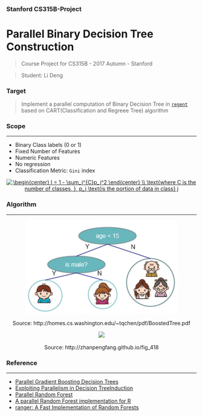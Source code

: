 ### Stanford CS315B-Project
# Parallel Binary Decision Tree Construction

> Course Project for CS315B - 2017 Autumn - Stanford

> Student: Li Deng 

### Target

> Implement a parallel computation of Binary Decision Tree in [`regent`](http://regent-lang.org/) based on CART(Classification and Regreee Tree) algorithm


### Scope
-----------------
- Binary Class labels (0 or 1)
- Fixed Number of Features
- Numeric Features
- No regression 
- Classification Metric: `Gini` index 

<div style="text-align: center">
<a href="https://www.codecogs.com/eqnedit.php?latex=\begin{center}&space;I&space;=&space;1&space;-&space;\sum_j^{C}p_j^2&space;\end{center}&space;\\&space;\text{where&space;C&space;is&space;the&space;number&space;of&space;classes,&space;},&space;p_j&space;\text{is&space;the&space;portion&space;of&space;data&space;in&space;class}&space;j" target="_blank"><img src="https://latex.codecogs.com/gif.latex?\begin{center}&space;I&space;=&space;1&space;-&space;\sum_j^{C}p_j^2&space;\end{center}&space;\\&space;\text{where&space;C&space;is&space;the&space;number&space;of&space;classes,&space;},&space;p_j&space;\text{is&space;the&space;portion&space;of&space;data&space;in&space;class}&space;j" title="\begin{center} I = 1 - \sum_j^{C}p_j^2 \end{center} \\ \text{where C is the number of classes, }, p_j \text{is the portion of data in class} j" /></a>
</div>

### Algorithm 
-----------------
<div style="text-align: center">
<img src="doc/dt.png" width="400px"/>
<p>Source:  http://homes.cs.washington.edu/~tqchen/pdf/BoostedTree.pdf</p>

<img src="http://zhanpengfang.github.io/fig_418/sequential_alg.jpg" width="600px">
<p>Source:  http://zhanpengfang.github.io/fig_418</p>

</div>




### Reference
-----------------
- [Parallel Gradient Boosting Decision Trees](http://zhanpengfang.github.io/418home.html)
- [Exploiting Parallelism in Decision TreeInduction](https://www.dcc.fc.up.pt/~fds/FdsPapers/w2003_ECMLW7_namado.pdf)
- [Parallel Random Forest](https://kirnhans.github.io/15418-project/)
- [A parallel Random Forest implementation for R](chrome-extension://oemmndcbldboiebfnladdacbdfmadadm/http://www.hector.ac.uk/cse/distributedcse/reports/sprint02/sprint02_rf.pdf)
- [ranger: A Fast Implementation of Random Forests](https://www.google.com/url?sa=t&rct=j&q=&esrc=s&source=web&cd=4&cad=rja&uact=8&ved=0ahUKEwjc-Mbl47nXAhVLhlQKHVcLDJIQFghAMAM&url=https%3A%2F%2Farxiv.org%2Fpdf%2F1508.04409&usg=AOvVaw3DOLF8uZtS__n1-hobJAiU)
